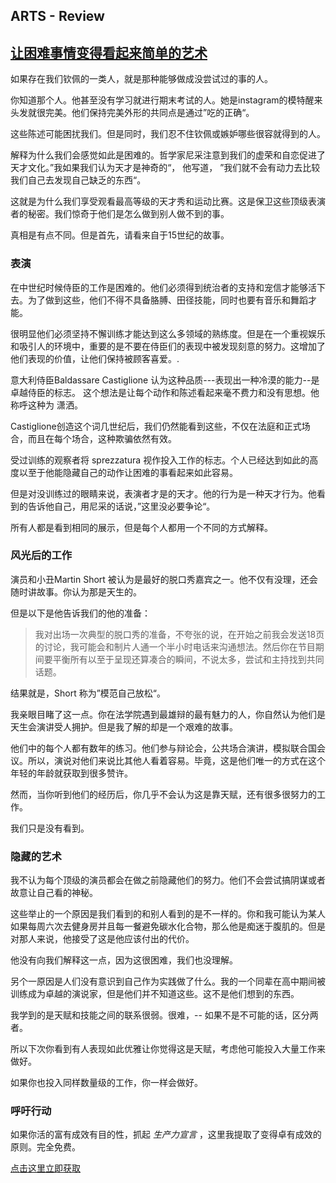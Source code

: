 ## ARTS - Review
## [让困难事情变得看起来简单的艺术](https://medium.com/personal-growth/sprezzatura-the-art-of-making-difficult-things-look-simple-55d0441c5cd)

如果存在我们钦佩的一类人，就是那种能够做成没尝试过的事的人。

你知道那个人。他甚至没有学习就进行期末考试的人。她是instagram的模特醒来头发就很完美。他们保持完美外形的共同点是通过”吃的正确“。

这些陈述可能困扰我们。但是同时，我们忍不住钦佩或嫉妒哪些很容就得到的人。

解释为什么我们会感觉如此是困难的。哲学家尼采注意到我们的虚荣和自恋促进了天才文化。”我如果我们认为天才是神奇的“， 他写道， ”我们就不会有动力去比较我们自己去发现自己缺乏的东西“。

这就是为什么我们享受观看最高等级的天才秀和运动比赛。这是保卫这些顶级表演者的秘密。我们惊奇于他们是怎么做到别人做不到的事。

真相是有点不同。但是首先，请看来自于15世纪的故事。

### 表演
在中世纪时候侍臣的工作是困难的。他们必须得到统治者的支持和宠信才能够活下去。为了做到这些，他们不得不具备胳膊、田径技能，同时也要有音乐和舞蹈才能。

很明显他们必须坚持不懈训练才能达到这么多领域的熟练度。但是在一个重视娱乐和吸引人的环境中，重要的是不要在侍臣们的表现中被发现刻意的努力。这增加了他们表现的价值，让他们保持被顾客喜爱。.

意大利侍臣Baldassare Castiglione 认为这种品质---表现出一种冷漠的能力--是卓越侍臣的标志。
这个想法是让每个动作和陈述看起来毫不费力和没有思想。他称呼这种为 潇洒。

Castiglione创造这个词几世纪后，我们仍然能看到这些，不仅在法庭和正式场合，而且在每个场合，这种欺骗依然有效。

受过训练的观察者将 sprezzatura 视作投入工作的标志。个人已经达到如此的高度以至于他能隐藏自己的动作让困难的事看起来如此容易。

但是对没训练过的眼睛来说，表演者才是的天才。他的行为是一种天才行为。他看到的告诉他自己，用尼采的话说，”这里没必要争论“。


所有人都是看到相同的展示，但是每个人都用一个不同的方式解释。

### 风光后的工作

演员和小丑Martin Short 被认为是最好的脱口秀嘉宾之一。他不仅有没理，还会随时讲故事。你认为那是天生的。

但是以下是他告诉我们的他的准备：

> 我对出场一次典型的脱口秀的准备，不夸张的说，在开始之前我会发送18页的讨论，我可能会和制片人通一个半小时电话来沟通想法。然后你在节目期间要平衡所有以至于呈现还算凑合的瞬间，不说太多，尝试和主持找到共同话题。
> 

结果就是，Short 称为”模范自己放松“。


我亲眼目睹了这一点。你在法学院遇到最雄辩的最有魅力的人，你自然认为他们是天生会演讲受人拥护。但是我了解的却是一个艰难的故事。

他们中的每个人都有数年的练习。他们参与辩论会，公共场合演讲，模拟联合国会议。所以，演说对他们来说比其他人看着容易。毕竟，这是他们唯一的方式在这个年轻的年龄就获取到很多赞许。

然而，当你听到他们的经历后，你几乎不会认为这是靠天赋，还有很多很努力的工作。

我们只是没有看到。


### 隐藏的艺术

我不认为每个顶级的演员都会在做之前隐藏他们的努力。他们不会尝试搞阴谋或者故意让自己看的神秘。

这些举止的一个原因是我们看到的和别人看到的是不一样的。你和我可能认为某人如果每周六次去健身房并且每一餐避免碳水化合物，那么他是痴迷于腹肌的。但是对那人来说，他接受了这是他应该付出的代价。

他没有向我们解释这一点，因为这很困难，我们也没理解。

另个一原因是人们没有意识到自己作为实践做了什么。我的一个同辈在高中期间被训练成为卓越的演说家，但是他们并不知道这些。这不是他们想到的东西。

我学到的是天赋和技能之间的联系很弱。很难，-- 如果不是不可能的话，区分两者。

所以下次你看到有人表现如此优雅让你觉得这是天赋，考虑他可能投入大量工作来做好。

如果你也投入同样数量级的工作，你一样会做好。


### 呼吁行动
如果你活的富有成效有目的性，抓起 *生产力宣言* ，这里我提取了变得卓有成效的原则。完全免费。

[点击这里立即获取](http://subscribe.constantrenewal.com/)
















